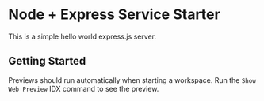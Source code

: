 
# Node + Express Service Starter

This is a simple hello world express.js server.

## Getting Started

Previews should run automatically when starting a workspace. Run the `Show Web Preview` IDX command to see the preview.